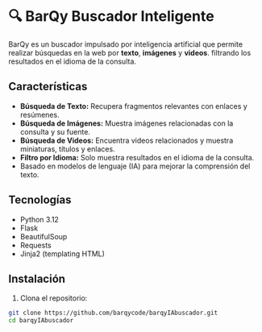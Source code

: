 # 🔍 BarQy Buscador Inteligente

BarQy es un buscador impulsado por inteligencia artificial que permite realizar búsquedas en la web por **texto**, **imágenes** y **videos**.
filtrando los resultados en el idioma de la consulta.

## Características

-  **Búsqueda de Texto:** Recupera fragmentos relevantes con enlaces y resúmenes.
-  **Búsqueda de Imágenes:** Muestra imágenes relacionadas con la consulta y su fuente.
-  **Búsqueda de Videos:** Encuentra videos relacionados y muestra miniaturas, títulos y enlaces.
-  **Filtro por Idioma:** Solo muestra resultados en el idioma de la consulta.
-  Basado en modelos de lenguaje (IA) para mejorar la comprensión del texto.

##  Tecnologías

- Python 3.12
- Flask
- BeautifulSoup
- Requests
- Jinja2 (templating HTML)

## Instalación

1. Clona el repositorio:

```bash
git clone https://github.com/barqycode/barqyIAbuscador.git
cd barqyIAbuscador
